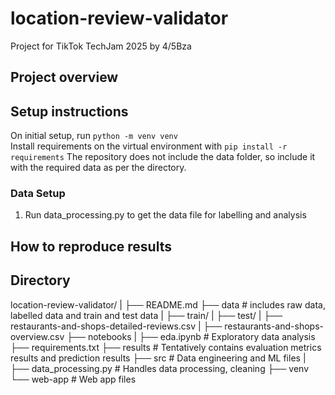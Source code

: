 # location-review-validator
Project for TikTok TechJam 2025 by 4/5Bza

## Project overview

## Setup instructions
On initial setup, run `python -m venv venv`  
Install requirements on  the virtual environment with `pip install -r requirements`
The repository does not include the data folder, so include it with the required data as per the directory.

### Data Setup
1. Run data_processing.py to get the data file for labelling and analysis

## How to reproduce results

## Directory
location-review-validator/
|
├── README.md
├── data                    # includes raw data, labelled data and train and test data
|   ├── train/
|   ├── test/
|   ├── restaurants-and-shops-detailed-reviews.csv
|   ├── restaurants-and-shops-overview.csv
├── notebooks
|   ├── eda.ipynb           # Exploratory data analysis
├── requirements.txt
├── results                 # Tentatively contains evaluation metrics results and prediction results
├── src                     # Data engineering and ML files
|   ├── data_processing.py  # Handles data processing, cleaning
├── venv
└── web-app                 # Web app files





